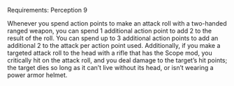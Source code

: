 Requirements: Perception 9

Whenever you spend action points to make an attack roll with a two-handed ranged weapon, you can spend 1 additional action point to add 2 to the result of the roll. You can spend up to 3 additional action points to add an additional 2 to the attack per action point used. Additionally, if you make a targeted attack roll to the head with a rifle that has the Scope mod, you critically hit on the attack roll, and you deal damage to the target’s hit points; the target dies so long as it can’t live without its head, or isn’t wearing a power armor helmet.